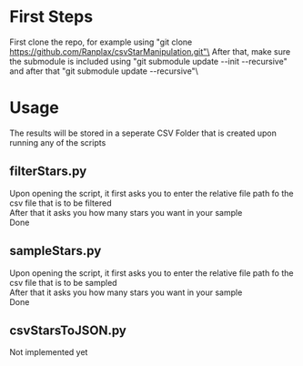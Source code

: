 # First Steps
First clone the repo, for example using "git clone https://github.com/Ranplax/csvStarManipulation.git"\
After that, make sure the submodule is included using "git submodule update --init --recursive" and after that "git submodule update --recursive"\

# Usage
The results will be stored in a seperate CSV Folder that is created upon running any of the scripts
## filterStars.py
Upon opening the script, it first asks you to enter the relative file path fo the csv file that is to be filtered\
After that it asks you how many stars you want in your sample\
Done
## sampleStars.py
Upon opening the script, it first asks you to enter the relative file path fo the csv file that is to be sampled\
After that it asks you how many stars you want in your sample\
Done
## csvStarsToJSON.py
Not implemented yet
